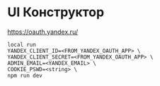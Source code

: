 # UI Конструктор

https://oauth.yandex.ru/

```
local run
YANDEX_CLIENT_ID=<FROM_YANDEX_OAUTH_APP> \
YANDEX_CLIENT_SECRET=<FROM_YANDEX_OAUTH_APP> \
ADMIN_EMAIL=<YANDEX_EMAIL> \
COOKIE_PSWD=<string> \
npm run dev
```

